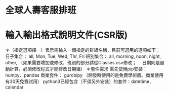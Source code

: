 # 全球人壽客服排班  
# 輸入輸出格式說明文件(CSR版)

＊（指定選項擇一）表示需輸入一個指定的群組名稱，目前可選用的選項如下：
	日子集合： all, Mon, Tue, Wed, Thr, Fri
	班別集合： all, morning, noon, night, other, 
（如果需要增加或修改，班別的部分請從Classes.csv修改；
　日期則是自動計算，必須修改程式才能修改日期組）
＊套件需求 
需先使用pip安裝：numpy、pandas
 商業套件： gurobipy （開發時使用的是免費學術版。商業使用有30天免費試用）
 python3已經包含（不須另外安裝）的套件：datetime、calendar


